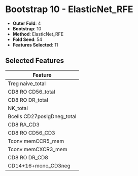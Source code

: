 # Bootstrap 10 - ElasticNet_RFE

- **Outer Fold**: 4
- **Bootstrap**: 10
- **Method**: ElasticNet_RFE
- **Fold Seed**: 54
- **Features Selected**: 11

## Selected Features

| Feature |
|---------|
| Treg naive_total |
| CD8 RO CD56_total |
| CD8 RO DR_total |
| NK_total |
| Bcells CD27posIgDneg_total |
| CD8 RA_CD3 |
| CD8 RO CD56_CD3 |
| Tconv memCCR5_mem |
| Tconv memCXCR3_mem |
| CD8 RO DR_CD8 |
| CD14+16+mono_CD3neg |
